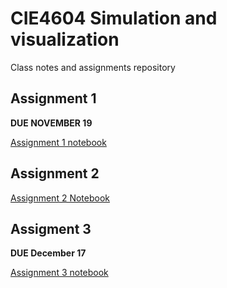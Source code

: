 # CIE4604 Simulation and visualization

Class notes and assignments repository

## Assignment 1
**DUE NOVEMBER 19**

[Assignment 1 notebook](assignment1/A1.ipynb)

## Assignment 2
[Assignment 2 Notebook](assignment2/Assignment2Template.ipynb)

## Assigment 3
**DUE December 17**

[Assignment 3 notebook](assignment3/A3_ML.ipynb)